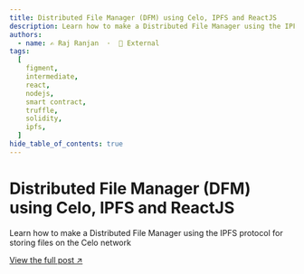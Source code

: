 ```yaml
---
title: Distributed File Manager (DFM) using Celo, IPFS and ReactJS
description: Learn how to make a Distributed File Manager using the IPFS protocol for storing files on the Celo network
authors:
  - name: ✍️ Raj Ranjan  ·  🔗 External
tags:
  [
    figment,
    intermediate,
    react,
    nodejs,
    smart contract,
    truffle,
    solidity,
    ipfs,
  ]
hide_table_of_contents: true
---
```


# Distributed File Manager (DFM) using Celo, IPFS and ReactJS

Learn how to make a Distributed File Manager using the IPFS protocol for storing files on the Celo network

[View the full post ↗️](https://learn.figment.io/tutorials/distributed-file-manager-using-ipfs-celo-reactjs)

<!--truncate-->
